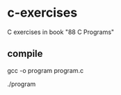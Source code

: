 # c-exercises
C exercises in book "88 C Programs"

## compile

gcc -o program program.c

./program

